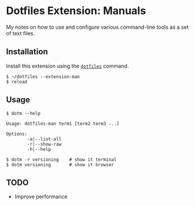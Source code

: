 Dotfiles Extension: Manuals
===========================

My notes on how to use and configure various command-line tools as a set of text files.

Installation
------------

Install this extension using the [`dotfiles`](https://github.com/stefaniuk/dotfiles) command.

    $ ~/dotfiles --extension-man
    $ reload

Usage
-----

    $ dotm --help

    Usage: dotfiles-man term1 [term2 term3 ...]

    Options:
            -a|--list-all
            -r|--show-raw
            -h|--help

    $ dotm -r versioning    # show it terminal
    $ dotm versioning       # show it browser

TODO
----

* Improve performance
